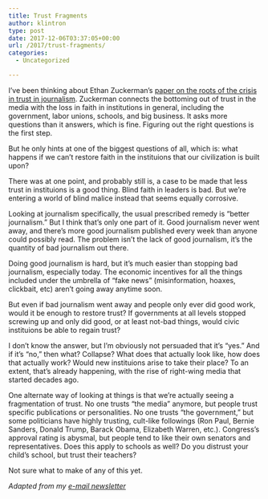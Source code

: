 ```yaml
---
title: Trust Fragments
author: klintron
type: post
date: 2017-12-06T03:37:05+00:00
url: /2017/trust-fragments/
categories:
  - Uncategorized

---
```

I’ve been thinking about Ethan Zuckerman’s [paper on the roots of the crisis in trust in journalism][1]. Zuckerman connects the bottoming out of trust in the media with the loss in faith in institutions in general, including the government, labor unions, schools, and big business. It asks more questions than it answers, which is fine. Figuring out the right questions is the first step.

But he only hints at one of the biggest questions of all, which is: what happens if we can’t restore faith in the instituions that our civilization is built upon?

There was at one point, and probably still is, a case to be made that less trust in instituions is a good thing. Blind faith in leaders is bad. But we’re entering a world of blind malice instead that seems equally corrosive.

Looking at journalism specifically, the usual prescribed remedy is “better journalism.” But I think that’s only one part of it. Good journalism never went away, and there’s more good journalism published every week than anyone could possibly read. The problem isn’t the lack of good journalism, it’s the quantity of bad journalism out there.

Doing good journalism is hard, but it’s much easier than stopping bad journalism, especially today. The economic incentives for all the things included under the umbrella of “fake news” (misinformation, hoaxes, clickbait, etc) aren’t going away anytime soon.

But even if bad journalism went away and people only ever did good work, would it be enough to restore trust? If governments at all levels stopped screwing up and only did good, or at least not-bad things, would civic instituions be able to regain trust?

I don’t know the answer, but I’m obviously not persuaded that it’s “yes.” And if it’s “no,” then what? Collapse? What does that actually look like, how does that actually work? Would new instituions arise to take their place? To an extent, that’s already happening, with the rise of right-wing media that started decades ago.

One alternate way of looking at things is that we’re actually seeing a fragmentation of trust. No one trusts “the media” anymore, but people trust specific publications or personalities. No one trusts “the government,” but some politicians have highly trusting, cult-like followings (Ron Paul, Bernie Sanders, Donald Trump, Barack Obama, Elizabeth Warren, etc.). Congress’s approval rating is abysmal, but people tend to like their own senators and representatives. Does this apply to schools as well? Do you distrust your child’s school, but trust their teachers?

Not sure what to make of any of this yet.

_Adapted from my [e-mail newsletter][2]_

 [1]: http://www.ethanzuckerman.com/blog/2017/08/17/mistrust-efficacy-and-the-new-civics-a-whitepaper-for-the-knight-foundation/
 [2]: https://klintron.com/newsletter/